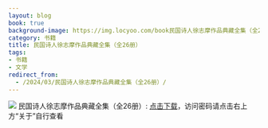 ```yaml
---
layout: blog
book: true
background-image: https://img.locyoo.com/book民国诗人徐志摩作品典藏全集（全26册）.jpg
category: 书籍
title: 民国诗人徐志摩作品典藏全集（全26册）
tags:
- 书籍
- 文学
redirect_from:
  - /2024/03/民国诗人徐志摩作品典藏全集（全26册）/
---
```

![](https://img.locyoo.com/book民国诗人徐志摩作品典藏全集（全26册）.jpg)
民国诗人徐志摩作品典藏全集（全26册）: <a name = "ref1" href="https://url18.ctfile.com/f/50983618-1418307665-77a541?p=3619">点击下载</a>，访问密码请点击右上方“关于”自行查看